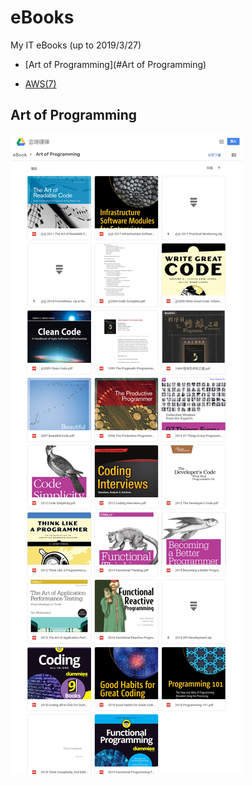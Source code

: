 # eBooks

My IT eBooks (up to 2019/3/27)

* [Art of Programming](#Art of Programming)

* [AWS(7)](/resources/AWS.jpg?raw=true)



## Art of Programming
![](/resources/02%20Art%20of%20Programming.jpg)

